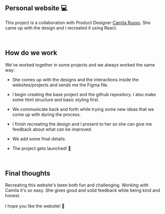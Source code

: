 ## Personal website 💻 
This project is a collaboration with Product Designer <a href='https://www.behance.net/russocamila' rel='noopener nofollow noreferrer' target='_blank'>Camila Russo</a>. She came up with the design and I recreated it using React.
  
<br/>

## How do we work

We've worked together in some projects and we always worked the same way:
- She comes up with the designs and the interactions inside the websites/projects and sends me the Figma file.

- I begin creating the base project and the github repository. I also make some html structure and basic styling first.

- We communicate back and forth while trying some new ideas that we come up with during the process.

- I finish recreating the design and I present to her so she can give me feedback about what can be improved.

- We add some final details.

- The project gets launched! 🚀

<br/>

## Final thoughts

Recreating this website's been both fun and challenging. Working with Camila it's so easy. She gives good and solid feedback while being kind and honest. <br/><br/>
I hope you like the website! 💖  

